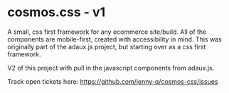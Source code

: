 # cosmos.css - v1

A small, css first framework for any ecommerce site/build. All of the components are mobile-first, created with accessibility in mind. This was originally part of the adaux.js project, but starting over as a css first framework.

V2 of this project with pull in the javascript components from adaux.js.

Track open tickets here:
https://github.com/jenny-q/cosmos-css/issues

